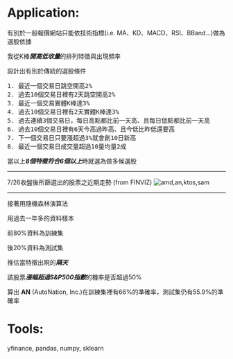 # Application:

有別於一般報價網站只能依技術指標(i.e. MA、KD、MACD、RSI、BBand...)做為選股依據

我從K棒***開高低收量***的排列特徵與出現頻率

設計出有別於傳統的選股條件

<pre>
1. 最近一個交易日跳空開高2%
2. 過去10個交易日裡有2天跳空開高2%
3. 最近一個交易實體K棒達3%
4. 過去10個交易日裡有2天實體K棒達3%
5. 過去連續3個交易日，每日高點都比前一天高、且每日低點都比前一天高
6. 過去10個交易日裡有6天今高過昨高、且今低比昨低還要高
7. 下一個交易日只要漲超過3%就會創10日新高
8. 最近一個交易日成交量超過10量均量2成
</pre>

當以上***8個特徵符合6個以上***時就選為做多候選股
* * *
7/26收盤後所篩選出的股票之近期走勢 (from FINVIZ)
![amd,an,ktos,sam](https://i.imgur.com/YyHg2jf.png)
* * *
接著用隨機森林演算法

用過去一年多的資料樣本

前80%資料為訓練集

後20%資料為測試集

推估當特徵出現的***隔天***

該股票***漲幅超過S&P500指數***的機率是否超過50%

算出 **AN** (AutoNation, Inc.)在訓練集裡有66%的準確率，測試集仍有55.9%的準確率

# Tools:
yfinance, pandas, numpy, sklearn
